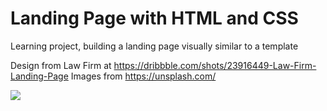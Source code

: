 # Landing Page with HTML and CSS
Learning project, building a landing page visually similar to a template

Design from Law Firm at https://dribbble.com/shots/23916449-Law-Firm-Landing-Page
Images from https://unsplash.com/

<img src="https://ivanueldgr.github.io/Landing_Page/"/>
